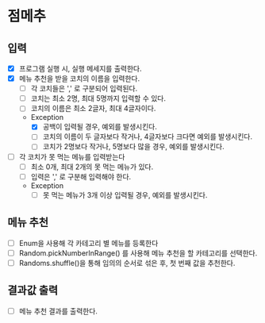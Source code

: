 # 점메추

## 입력
- [x] 프로그램 실행 시, 실행 메세지를 출력한다.
- [x] 메뉴 추천을 받을 코치의 이름을 입력한다.
  - [ ] 각 코치들은 ',' 로 구분되어 입력된다.
  - [ ] 코치는 최소 2명, 최대 5명까지 입력할 수 있다.
  - [ ] 코치의 이름은 최소 2글자, 최대 4글자이다.
  - Exception
    - [x] 공백이 입력될 경우, 예외를 발생시킨다.
    - [ ] 코치의 이름이 두 글자보다 작거나, 4글자보다 크다면 예외를 발생시킨다.
    - [ ] 코치가 2명보다 작거나, 5명보다 많을 경우, 예외를 발생시킨다.

- [ ] 각 코치가 못 먹는 메뉴를 입력받는다
  - [ ] 최소 0개, 최대 2개의 못 먹는 메뉴가 있다.
  - [ ] 입력은 ',' 로 구분해 입력해야 한다.
  - Exception
    - [ ] 못 먹는 메뉴가 3개 이상 입력될 경우, 예외를 발생시킨다.

## 메뉴 추천
- [ ] Enum을 사용해 각 카테고리 별 메뉴를 등록한다
- [ ] Random.pickNumberInRange() 를 사용해 메뉴 추천을 할 카테고리를 선택한다.
- [ ] Randoms.shuffle()을 통해 임의의 순서로 섞은 후, 첫 번째 값을 추천한다.

## 결과값 출력 
- [ ] 메뉴 추천 결과를 출력한다.
